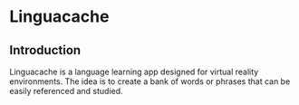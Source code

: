 # Linguacache

## Introduction
Linguacache is a language learning app designed for virtual reality environments. The idea is to create a bank of words or phrases that can be easily referenced and studied.
